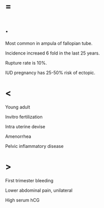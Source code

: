 # =

# .

Most common in ampula of fallopian tube.

Incidence increaed 6 fold in the last 25 years.

Rupture rate is 10%.

IUD pregnancy has 25-50% risk of ectopic.

# <

Young adult

Invitro fertilization

Intra uterine devise

Amenorrhea

Pelvic inflammatory disease

# >

First trimester bleeding

Lower abdominal pain, unilateral

High serum hCG
